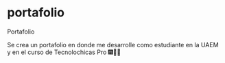 # portafolio
Portafolio

Se crea un portafolio  en donde me desarrolle como estudiante en la UAEM
y en el curso de Tecnolochicas Pro 🎆🎈🎀
